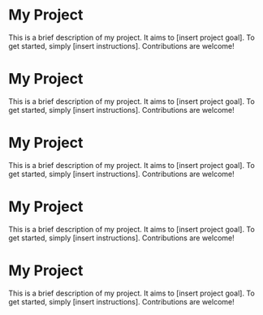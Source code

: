 # My Project

This is a brief description of my project. It aims to [insert project goal]. To get started, simply [insert instructions]. Contributions are welcome!

# My Project

This is a brief description of my project. It aims to [insert project goal]. To get started, simply [insert instructions]. Contributions are welcome!

# My Project

This is a brief description of my project. It aims to [insert project goal]. To get started, simply [insert instructions]. Contributions are welcome!


# My Project

This is a brief description of my project. It aims to [insert project goal]. To get started, simply [insert instructions]. Contributions are welcome!

# My Project

This is a brief description of my project. It aims to [insert project goal]. To get started, simply [insert instructions]. Contributions are welcome!

